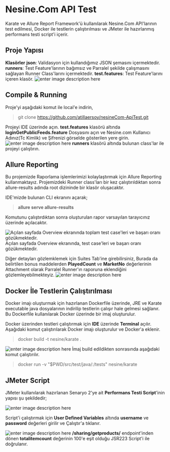 # Nesine.Com API Test

Karate ve Allure Report Framework'ü kullanılarak Nesine.Com API'larının test edilmesi, Docker ile testlerin çalıştırılması ve JMeter ile hazırlanmış performans testi script'i içerir.


## Proje Yapısı
**Klasörler**
 **json**: Validasyon için kullandığımız JSON şemasını içermektedir.
 **runners**: Test Feature'larının bağımsız ve Parralel şekilde çalışmasını sağlayan Runner Class'larını içermektedir.
 **test.features**: Test Feature'larını içeren klasör.
![enter image description here](https://i.ibb.co/pRy22K0/indir.png)

## Compile & Running

Proje'yi aşağıdaki komut ile local'e indirin,

>git clone https://github.com/atillaersoy/nesineCom-ApiTest.git

Projeyi IDE üzerinde açın.
**test.features** klasörü altında **loginGetPublicFeeds.feature** Dosyasını açın ve Nesine.com Kullanıcı Adınız(Tc Kimlik) ve Şifrenizi görselde gösterilen yere girin.
![enter image description here](https://i.ibb.co/6BdHhRN/Screenshot-at-Oct-16-23-06-17.png)
**runners** klasörü altında bulunan class'lar ile projeyi çalıştırın.

## Allure Reporting

Bu projemizde Raporlama işlemlerimizi kolaylaştırmak için Allure Reporting kullanmaktayız. Projemizdeki Runner class'ları bir kez çalıştırıldıktan sonra allure-results adında root dizininde bir klasör oluşacaktır. 

IDE'mizde bulunan CLI ekranını açarak;

>**allure serve allure-results**

Komutunu çalıştırdıktan sonra oluşturulan rapor varsayılan tarayıcınız üzerinde açılacaktır.

![Açılan sayfada Overview ekranında toplam test case'leri ve başarı oranı gözükmektedir.](https://i.ibb.co/QHTFggN/Screenshot-at-Oct-16-21-17-41.png)
Açılan sayfada Overview ekranında, test case'leri ve başarı oranı gözükmektedir.

Diğer detayları gözlemklemek için Suites Tab'ine girebilirsiniz, Burada da belirtilen bonus maddelerden **PlayedCount** ve **MarketNo** değerlerinin Attachment olarak Parralel Runner'ın raporuna eklendiğini gözlemleyebilmekteyiz.
![enter image description here](https://i.ibb.co/9gXpYbn/Screenshot-at-Oct-16-21-18-13.png)

## Docker İle Testlerin Çalıştırılması
Docker imajı oluşturmak için hazırlanan Dockerfile üzerinde, JRE ve Karate executable java dosyalarının indirilip testlerin çalışır hale gelmesi sağlanır. Bu Dockerfile kullanılarak Docker üzerinde bir imaj oluşturulur.

Docker üzerinden testleri çalıştırmak için **IDE** üzerinde **Terminal** açılır.
Aşağıdaki komut çalıştırılarak Docker imajı oluşturulur ve Docker'a eklenir.
>docker build -t nesine/karate . 

![enter image description here](https://i.ibb.co/YWDSZSv/indir-1.png)
İmaj build edildikten sonrasında aşağıdaki komut çalıştırılır.
>docker run -v "$PWD/src/test/java/:/tests" nesine/karate

## JMeter Script
JMeter kullanılarak hazırlanan Senaryo 2'ye ait **Performans Testi Script**'inin yapısı şu şekildedir;

![enter image description here](https://i.ibb.co/x6XSP0z/Screenshot-at-Oct-16-23-38-18.png)

Script'i çalıştırmak için **User Defined Variables** altında **username** ve **password** değerleri girilir ve Çalıştır'a tıklanır.

![enter image description here](https://i.ibb.co/2NMwzWQ/Screenshot-at-Oct-16-23-40-05.png)
**/sharing/getproducts/** endpoint'inden dönen **totalitemcount** değerinin 100'e eşit olduğu JSR223 Script'i ile doğrulanır.
